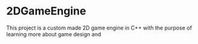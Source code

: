 # 2DGameEngine
This project is a custom made 2D game engine in C++ with the purpose of learning more about game design and 
